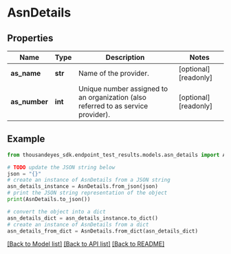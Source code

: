 # AsnDetails


## Properties

Name | Type | Description | Notes
------------ | ------------- | ------------- | -------------
**as_name** | **str** | Name of the provider. | [optional] [readonly] 
**as_number** | **int** | Unique number assigned to an organization (also referred to as service provider). | [optional] [readonly] 

## Example

```python
from thousandeyes_sdk.endpoint_test_results.models.asn_details import AsnDetails

# TODO update the JSON string below
json = "{}"
# create an instance of AsnDetails from a JSON string
asn_details_instance = AsnDetails.from_json(json)
# print the JSON string representation of the object
print(AsnDetails.to_json())

# convert the object into a dict
asn_details_dict = asn_details_instance.to_dict()
# create an instance of AsnDetails from a dict
asn_details_from_dict = AsnDetails.from_dict(asn_details_dict)
```
[[Back to Model list]](../README.md#documentation-for-models) [[Back to API list]](../README.md#documentation-for-api-endpoints) [[Back to README]](../README.md)



